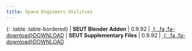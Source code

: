 ```yaml
---
title: Space Engineers Utilities
---
```


<div class="table-responsive">

{: .table .table-bordered}
| **SEUT Blender Addon** | 0.9.92 | [*&nbsp;*{: .fa .fa-download}DOWNLOAD](https://github.com/enenra/space-engineers-utilities/releases/download/v0.9.92/space_engineers_utilities_0_9_92.zip)
| **SEUT Supplementary Files** | 0.9.92 | [*&nbsp;*{: .fa .fa-download}DOWNLOAD](https://github.com/enenra/space-engineers-utilities/releases/download/v0.9.92/SEUT.zip)

</div>
